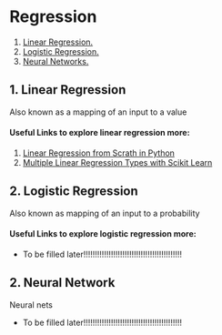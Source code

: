 # Regression

1. [ Linear Regression. ](#reg)
2. [ Logistic Regression. ](#lreg)
3. [ Neural Networks. ](#NN)


<a name="reg"></a>
## 1. Linear Regression

Also known as a mapping of an input to a value

#### Useful Links to explore linear regression more:
1) [Linear Regression from Scrath in Python](https://mubaris.com/posts/linear-regression/)
2) [Multiple Linear Regression Types with Scikit Learn](https://realpython.com/linear-regression-in-python/#multiple-linear-regression-with-scikit-learn)


<a name="lreg"></a>
## 2. Logistic Regression

Also known as mapping of an input to a probability

#### Useful Links to explore logistic regression more:
- To be filled later!!!!!!!!!!!!!!!!!!!!!!!!!!!!!!!!!!!!!!!!!!!


<a name="NN"></a>
## 2. Neural Network

Neural nets
- To be filled later!!!!!!!!!!!!!!!!!!!!!!!!!!!!!!!!!!!!!!!!!!!
